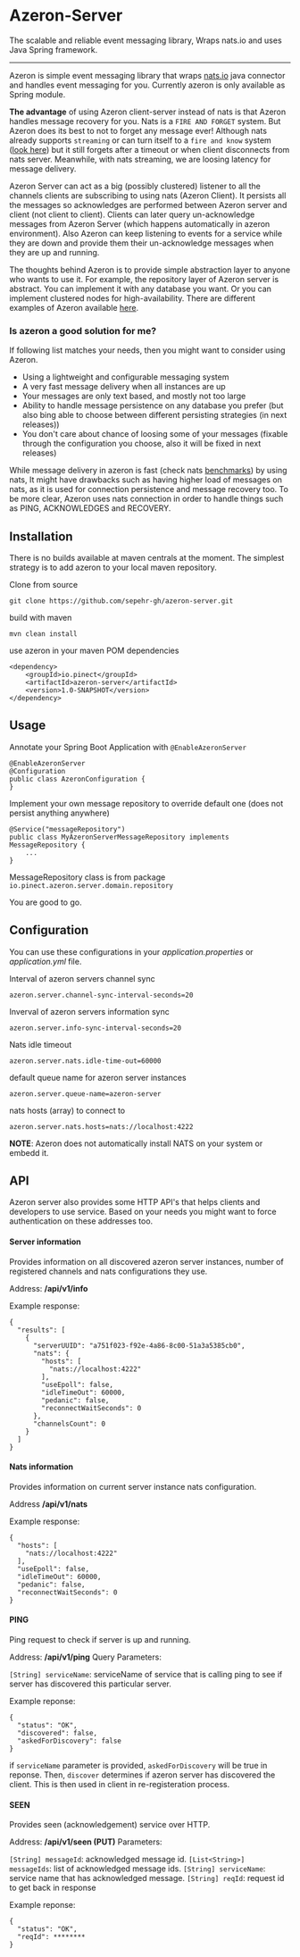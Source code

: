 # Azeron-Server
The scalable and reliable event messaging library, Wraps nats.io and uses Java Spring framework.

---

Azeron is simple event messaging library that wraps [nats.io](https://nats.io/) java connector and handles event messaging for you. Currently azeron is only available as Spring module.

**The advantage** of using Azeron client-server instead of nats is that Azeron handles message recovery for you. Nats is a `FIRE AND FORGET` system. But Azeron does its best to not to forget any message ever! Although nats already supports `streaming` or can turn itself to a `fire and know` system ([look here](https://nats-io.github.io/docs/developer/concepts/acks.html)) but it still forgets after a timeout or when client disconnects from nats server. Meanwhile, with nats streaming, we are loosing latency for message delivery.

Azeron Server can act as a big (possibly clustered) listener to all the channels clients are subscribing to using nats (Azeron Client). It persists all the messages so acknowledges are performed between Azeron server and client (not client to client). Clients can later query un-acknowledge messages from Azeron Server (which happens automatically in azeron environment).
Also Azeron can keep listening to events for a service while they are down and provide them their un-acknowledge messages when they are up and running.


The thoughts behind Azeron is to provide simple abstraction layer to anyone who wants to use it.
For example, the repository layer of Azeron server is abstract. You can implement it with any database you want. Or you can implement clustered nodes for high-availability. There are different examples of Azeron available [here](https://github.com/pinect-io/azeron-examples).

### Is azeron a good solution for me?

If following list matches your needs, then you might want to consider using Azeron.

- Using a lightweight and configurable messaging system
- A very fast message delivery when all instances are up
- Your messages are only text based, and mostly not too large
- Ability to handle message persistence on any database you prefer (but also bing able to choose between different persisting strategies (in next releases))
- You don't care about chance of loosing some of your messages (fixable through the configuration you choose, also it will be fixed in next releases)


While message delivery in azeron is fast (check nats [benchmarks](https://bravenewgeek.com/dissecting-message-queues/)) by using nats, It might have drawbacks such as having higher load of messages on nats, as it is used for connection persistence and message recovery too. To be more clear, Azeron uses nats connection in order to handle things such as PING, ACKNOWLEDGES and RECOVERY.

## Installation

There is no builds available at maven centrals at the moment. The simplest strategy is to add azeron to your local maven repository.

Clone from source

	git clone https://github.com/sepehr-gh/azeron-server.git

build with maven

	mvn clean install

use azeron in your maven POM dependencies

	<dependency>
		<groupId>io.pinect</groupId>
		<artifactId>azeron-server</artifactId>
		<version>1.0-SNAPSHOT</version>
	</dependency>


## Usage

Annotate your Spring Boot Application with `@EnableAzeronServer`

	@EnableAzeronServer
	@Configuration
	public class AzeronConfiguration {
	}

Implement your own message repository to override default one (does not persist anything anywhere)

	@Service("messageRepository")
	public class MyAzeronServerMessageRepository implements MessageRepository {
		...
	}

MessageRepository class is from package `io.pinect.azeron.server.domain.repository`

You are good to go.

## Configuration

You can use these configurations in your *application.properties* or *application.yml* file.

Interval of azeron servers channel sync

	azeron.server.channel-sync-interval-seconds=20

Inverval of azeron servers information sync

	azeron.server.info-sync-interval-seconds=20

Nats idle timeout

	azeron.server.nats.idle-time-out=60000

default queue name for azeron server instances

	azeron.server.queue-name=azeron-server

nats hosts (array) to connect to

	azeron.server.nats.hosts=nats://localhost:4222

**NOTE**: Azeron does not automatically install NATS on your system or embedd it.

## API

Azeron server also provides some HTTP API's that helps clients and developers to use service. Based on your needs you might want to force authentication on these addresses too.

#### Server information

Provides information on all discovered azeron server instances, number of registered channels and nats configurations they use.

Address: **/api/v1/info**

Example response:

	{
	  "results": [
		{
		  "serverUUID": "a751f023-f92e-4a86-8c00-51a3a5385cb0",
		  "nats": {
			"hosts": [
			  "nats://localhost:4222"
			],
			"useEpoll": false,
			"idleTimeOut": 60000,
			"pedanic": false,
			"reconnectWaitSeconds": 0
		  },
		  "channelsCount": 0
		}
	  ]
	}

#### Nats information

Provides information on current server instance nats configuration.

Address **/api/v1/nats**

Example response:

	{
	  "hosts": [
		"nats://localhost:4222"
	  ],
	  "useEpoll": false,
	  "idleTimeOut": 60000,
	  "pedanic": false,
	  "reconnectWaitSeconds": 0
	}


#### PING

Ping request to check if server is up and running.

Address: **/api/v1/ping**
Query Parameters:

`[String] serviceName`: serviceName of service that is calling ping to see if server has discovered this particular server.

Example reponse:

	{
	  "status": "OK",
	  "discovered": false,
	  "askedForDiscovery": false
	}

if `serviceName` parameter is provided, `askedForDiscovery` will be true in reponse. Then, `discover` determines if azeron server has discovered the client. This is then used in client in re-registeration process.

#### SEEN

Provides seen (acknowledgement) service over HTTP.

Address: **/api/v1/seen (PUT)**
Parameters:

`[String] messageId`: acknowledged message id.
`[List<String>] messageIds`: list of acknowledged message ids.
`[String] serviceName`: service name that has acknowledged message.
`[String] reqId`: request id to get back in response

Example reponse:

	{
	  "status": "OK",
	  "reqId": ********
	}
